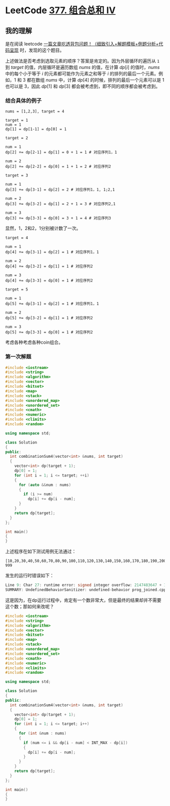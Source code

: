 # LeetCode [377. 组合总和 Ⅳ](https://leetcode.cn/problems/combination-sum-iv/)



## 我的理解

是在阅读 leetcode [一篇文章吃透背包问题！（细致引入+解题模板+例题分析+代码呈现](https://leetcode.cn/problems/partition-equal-subset-sum/solution/yi-pian-wen-zhang-chi-tou-bei-bao-wen-ti-a7dd/) 时，发现的这个题目。

上述做法是否考虑到选取元素的顺序？答案是肯定的。因为外层循环的遍历从 `1` 到 $\textit{target}$ 的值，内层循环是遍历数组 $\textit{nums}$ 的值，在计算 $\textit{dp}[i]$ 的值时，$\textit{nums}$ 中的每个小于等于 $i$ 的元素都可能作为元素之和等于 $i$ 的排列的最后一个元素。例如，$1$ 和 $3$ 都在数组 $\textit{nums}$ 中，计算 $\textit{dp}[4]$ 的时候，排列的最后一个元素可以是 $1$ 也可以是 $3$，因此 $\textit{dp}[1]$ 和 $\textit{dp}[3]$ 都会被考虑到，即不同的顺序都会被考虑到。



### 结合具体的例子

```
nums = [1,2,3], target = 4
```



```
target = 1
num = 1
dp[1] = dp[1-1] = dp[0] = 1
```



```
target = 2

num = 1
dp[2] += dp[2-1] = dp[1] = 0 + 1 = 1 # 对应序列1，1

num = 2
dp[2] += dp[2-2] = dp[0] = 1 + 1 = 2 # 对应序列2
```



```
target = 3

num = 1
dp[3] += dp[3-1] = dp[2] = 2 # 对应序列1，1, 1;2,1

num = 2
dp[3] += dp[3-2] = dp[1] = 2 + 1 = 3 # 对应序列2,1

num = 3
dp[3] += dp[3-3] = dp[0] = 3 + 1 = 4 # 对应序列3
```

显然，1，2和2，1分别被计数了一次。



```
target = 4

num = 1
dp[4] += dp[3-1] = dp[2] = 1 # 对应序列1，1

num = 2
dp[4] += dp[3-2] = dp[1] = 1 # 对应序列2

num = 3
dp[4] += dp[3-3] = dp[0] = 1 # 对应序列2
```



```
target = 5

num = 1
dp[5] += dp[3-1] = dp[2] = 1 # 对应序列1，1

num = 2
dp[5] += dp[3-2] = dp[1] = 1 # 对应序列2

num = 3
dp[5] += dp[3-3] = dp[0] = 1 # 对应序列2
```



考虑各种考虑各种coin组合。

### 第一次解题

```c++
#include <iostream>
#include <string>
#include <algorithm>
#include <vector>
#include <bitset>
#include <map>
#include <stack>
#include <unordered_map>
#include <unordered_set>
#include <cmath>
#include <numeric>
#include <climits>
#include <random>

using namespace std;

class Solution
{
public:
  int combinationSum4(vector<int> &nums, int target)
  {
    vector<int> dp(target + 1);
    dp[0] = 1;
    for (int i = 1; i <= target; ++i)
    {
      for (auto &&num : nums)
      {
        if (i >= num)
          dp[i] += dp[i - num];
      }
    }
    return dp[target];
  }
};

int main()
{
}
```

上述程序在如下测试用例无法通过：

```
[10,20,30,40,50,60,70,80,90,100,110,120,130,140,150,160,170,180,190,200,210,220,230,240,250,260,270,280,290,300,310,320,330,340,350,360,370,380,390,400,410,420,430,440,450,460,470,480,490,500,510,520,530,540,550,560,570,580,590,600,610,620,630,640,650,660,670,680,690,700,710,720,730,740,750,760,770,780,790,800,810,820,830,840,850,860,870,880,890,900,910,920,930,940,950,960,970,980,990,111]
999
```

发生的运行时错误如下：

```c++
Line 9: Char 27: runtime error: signed integer overflow: 2147483647 + 1 cannot be represented in type 'int' (solution.cpp)
SUMMARY: UndefinedBehaviorSanitizer: undefined-behavior prog_joined.cpp:18:27
```



这是因为，在dp运行过程中，肯定有一个数非常大，但是最终的结果却并不需要这个数；那如何来改呢？

```c++
#include <iostream>
#include <string>
#include <algorithm>
#include <vector>
#include <bitset>
#include <map>
#include <stack>
#include <unordered_map>
#include <unordered_set>
#include <cmath>
#include <numeric>
#include <climits>
#include <random>

using namespace std;

class Solution
{
public:
  int combinationSum4(vector<int> &nums, int target)
  {
    vector<int> dp(target + 1);
    dp[0] = 1;
    for (int i = 1; i <= target; i++)
    {
      for (int &num : nums)
      {
        if (num <= i && dp[i - num] < INT_MAX - dp[i])
        {
          dp[i] += dp[i - num];
        }
      }
    }
    return dp[target];
  }
};

int main()
{
}
```

